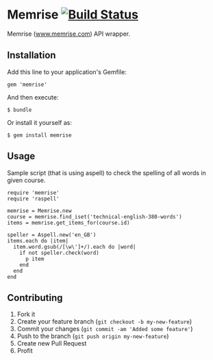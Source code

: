 # Memrise [![Build Status](http://travis-ci.org/doriath/memrise.png)](http://travis-ci.org/doriath/memrise)

Memrise (www.memrise.com) API wrapper.

## Installation

Add this line to your application's Gemfile:

    gem 'memrise'

And then execute:

    $ bundle

Or install it yourself as:

    $ gem install memrise

## Usage

Sample script (that is using aspell) to check the spelling of all words in given course.

    require 'memrise'
    require 'raspell'

    memrise = Memrise.new
    course = memrise.find_iset('technical-english-380-words')
    items = memrise.get_items_for(course.id)

    speller = Aspell.new('en_GB')
    items.each do |item|
      item.word.gsub(/[\w\']+/).each do |word|
        if not speller.check(word)
          p item
        end
      end
    end

## Contributing

1. Fork it
2. Create your feature branch (`git checkout -b my-new-feature`)
3. Commit your changes (`git commit -am 'Added some feature'`)
4. Push to the branch (`git push origin my-new-feature`)
5. Create new Pull Request
6. Profit
